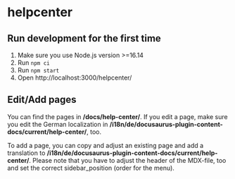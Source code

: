 # helpcenter

## Run development for the first time

1. Make sure you use Node.js version >=16.14
2. Run `npm ci`
3. Run `npm start`
4. Open http://localhost:3000/helpcenter/

## Edit/Add pages

You can find the pages in **/docs/help-center/**. 
If you edit a page, make sure you edit the German localization in **/i18n/de/docusaurus-plugin-content-docs/current/help-center/**, too. 

To add a page, you can copy and adjust an existing page and add a translation to **/i18n/de/docusaurus-plugin-content-docs/current/help-center/**. 
Please note that you have to adjust the header of the MDX-file, too and set the correct sidebar\_position (order for the menu).
